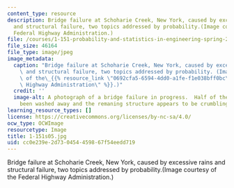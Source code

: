 ```yaml
---
content_type: resource
description: Bridge failure at Schoharie Creek, New York, caused by excessive rains
  and structural failure, two topics addressed by probability.(Image courtesy of the
  Federal Highway Administration.)
file: /courses/1-151-probability-and-statistics-in-engineering-spring-2005/cc0e239e2d730454459867f54eedd719_1-151s05.jpg
file_size: 46164
file_type: image/jpeg
image_metadata:
  caption: "Bridge failure at Schoharie Creek, New York, caused by excessive rains\
    \ and structural failure, two topics addressed by probability. (Image courtesy\
    \ of the\_{{% resource_link \"0692cfa5-6594-4dd0-a1fe-f1e038bff0bc\" \"Federal\
    \ Highway Administration\" %}}.)"
  credit: ''
  image-alt: A photograph of a bridge failure in progress.  Half of the bridge has
    been washed away and the remaning structure appears to be crumbling.
learning_resource_types: []
license: https://creativecommons.org/licenses/by-nc-sa/4.0/
ocw_type: OCWImage
resourcetype: Image
title: 1-151s05.jpg
uid: cc0e239e-2d73-0454-4598-67f54eedd719
---
```

Bridge failure at Schoharie Creek, New York, caused by excessive rains and structural failure, two topics addressed by probability.(Image courtesy of the Federal Highway Administration.)